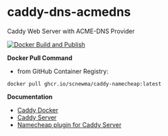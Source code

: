 # caddy-dns-acmedns
Caddy Web Server with ACME-DNS Provider

[![Docker Build and Publish](https://github.com/scnewma/caddy-namecheap/actions/workflows/docker-publish.yml/badge.svg)](https://github.com/scnewma/caddy-namecheap/actions/workflows/docker-publish.yml)

**Docker Pull Command**

* from GitHub Container Registry: 

```
docker pull ghcr.io/scnewma/caddy-namecheap:latest
```

**Documentation**

* [Caddy Docker](https://hub.docker.com/_/caddy)
* [Caddy Server](https://caddyserver.com/docs/)
* [Namecheap plugin for Caddy Server](https://github.com/caddy-dns/namecheap)
